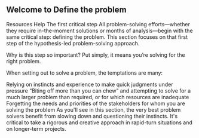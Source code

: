 ## Welcome to Define the problem

Resources	Help
The first critical step
All problem-solving efforts—whether they require in-the-moment solutions or months of analysis—begin with the same critical step: defining the problem. This section focuses on that first step of the hypothesis-led problem-solving approach.

Why is this step so important? Put simply, it means you’re solving for the right problem.

When setting out to solve a problem, the temptations are many:

Relying on instincts and experience to make quick judgments under pressure
“Biting off more than you can chew” and attempting to solve for a much larger problem than required, or for which resources are inadequate
Forgetting the needs and priorities of the stakeholders for whom you are solving the problem
As you'll see in this section, the very best problem solvers benefit from slowing down and questioning their instincts. It's critical to take a rigorous and creative approach in rapid-turn situations and on longer-term projects.
